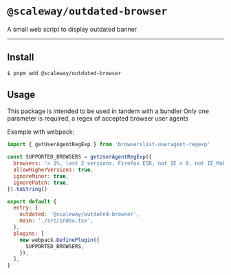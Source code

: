 # `@scaleway/outdated-browser`

A small web script to display outdated banner

---

## Install

```bash
$ pnpm add @scaleway/outdated-browser
```

## Usage

This package is intended to be used in tandem with a bundler
Only one parameter is required, a regex of accepted browser user agents

Example with webpack:

```js
import { getUserAgentRegExp } from 'browserslist-useragent-regexp'

const SUPPORTED_BROWSERS = getUserAgentRegExp({
  browsers: '> 1%, last 2 versions, Firefox ESR, not IE > 0, not IE_Mob > 0',
  allowHigherVersions: true,
  ignoreMinor: true,
  ignorePatch: true,
}).toString()

export default {
  entry: {
    outdated: '@scaleway/outdated-browser',
    main: './src/index.tsx',
  },
  plugins: [
    new webpack.DefinePlugin({
      SUPPORTED_BROWSERS,
    }),
  ],
}
```
